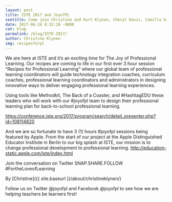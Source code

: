 ```yaml
---
layout: post
title: ISTE 2017 and JoyofPL
seotitle: Come join Christine and Kurt Klynen, Cheryl Davis, Camilla Gagliolo, and Katie Morrow at the ISTE 2017 conference and experience the Joy of Professional Learning.
date: 2017-06-24 8:32:10 -0800
cat: blog
permalink: /blog/ISTE-2017/
author: Christine Klynen
img: recipesforpl
---
```


We are here at ISTE and it’s an exciting time for The Joy of Professional Learning. Our recipes are coming to life in our first ever 3 hour session “Recipes for Professional Learning” where our global team of professional learning coordinators will guide technology integration coaches, curriculum coaches, professional learning coordinators and administrators in designing innovative ways to deliver engaging professional learning experiences. 

Using tools like Methodkit, The Back of a Coaster, and #HashtagEDU these leaders who will work with our #joyofpl team to design their professional learning plan for back-to-school professional learning. 

<https://conference.iste.org/2017/program/search/detail_presenter.php?id=108114820>

And we are so fortunate to have 3 (1) hours #joyofpl sessions being featured by Apple. From the start of our project at the Apple Distinguished Educator Institute in Berlin to our big splash at ISTE, our mission is to change professional development to professional learning. <http://education-static.apple.com/iste/index.html>  

Join the conversation on Twitter SNAP.SHARE.FOLLOW #FortheLoveofLearning

By [Christine]({{ site.baseurl }}/about/christineklynen/)

Follow us on Twitter @joyofpl and Facebook @joyofpl to see how we are helping teachers be learners first! 
